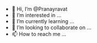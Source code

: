 - 👋 Hi, I’m @Pranayravat
- 👀 I’m interested in ...
- 🌱 I’m currently learning ...
- 💞️ I’m looking to collaborate on ...
- 📫 How to reach me ...

<!---
Pranayravat/Pranayravat is a ✨ special ✨ repository because its `README.md` (this file) appears on your GitHub profile.
You can click the Preview link to take a look at your changes.
--->
